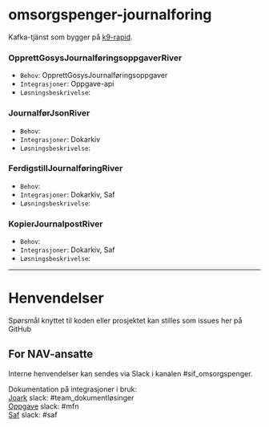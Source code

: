 omsorgspenger-journalforing
================


Kafka-tjänst som bygger på <a href="https://github.com/navikt/k9-rapid">k9-rapid</a>.

### OpprettGosysJournalføringsoppgaverRiver ###
* `Behov`: OpprettGosysJournalføringsoppgaver
* `Integrasjoner`: Oppgave-api
* `Løsningsbeskrivelse`:

### JournalførJsonRiver ###
* `Behov`: 
* `Integrasjoner`: Dokarkiv
* `Løsningsbeskrivelse`:

### FerdigstillJournalføringRiver ###
* `Behov`:
* `Integrasjoner`: Dokarkiv, Saf
* `Løsningsbeskrivelse`:

### KopierJournalpostRiver ###
* `Behov`:
* `Integrasjoner`: Dokarkiv, Saf
* `Løsningsbeskrivelse`:

---

# Henvendelser

Spørsmål knyttet til koden eller prosjektet kan stilles som issues her på GitHub

## For NAV-ansatte

Interne henvendelser kan sendes via Slack i kanalen #sif_omsorgspenger.

Dokumentation på integrasjoner i bruk:<br>
<a href="https://confluence.adeo.no/display/BOA/Utviklerdokumentasjon+-+start+her">Joark</a> slack: #team_dokumentløsinger<br>
<a href="https://confluence.adeo.no/display/TO/Systemdokumentasjon+Oppgave#">Oppgave</a> slack: #mfn<br>
<a href="https://confluence.adeo.no/display/BOA/saf#">Saf</a> slack: #saf

